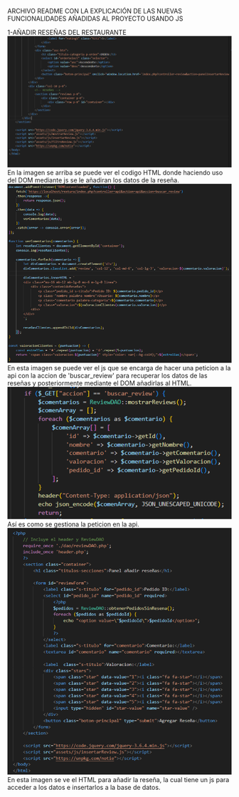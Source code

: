 ARCHIVO README CON LA EXPLICACIÓN DE LAS NUEVAS FUNCIONALIDADES AÑADIDAS AL PROYECTO USANDO JS

1-AÑADIR RESEÑAS DEL RESTAURANTE
![alt text](image.png)
En la imagen se arriba se puede ver el codigo HTML donde haciendo uso del DOM mediante js se le añadiran los datos de la reseña.
![alt text](image-1.png)
En esta imagen se puede ver el js que se encarga de hacer una peticion a la api con la accion de 'buscar_review' para recuperar los datos de las reseñas y posteriormente mediante el DOM añadirlas al HTML.
![alt text](image-2.png)
Así es como se gestiona la peticion en la api.
![alt text](image-3.png)
En esta imagen se ve el HTML para añadir la reseña, la cual tiene un js para acceder a los datos e insertarlos a la base de datos.